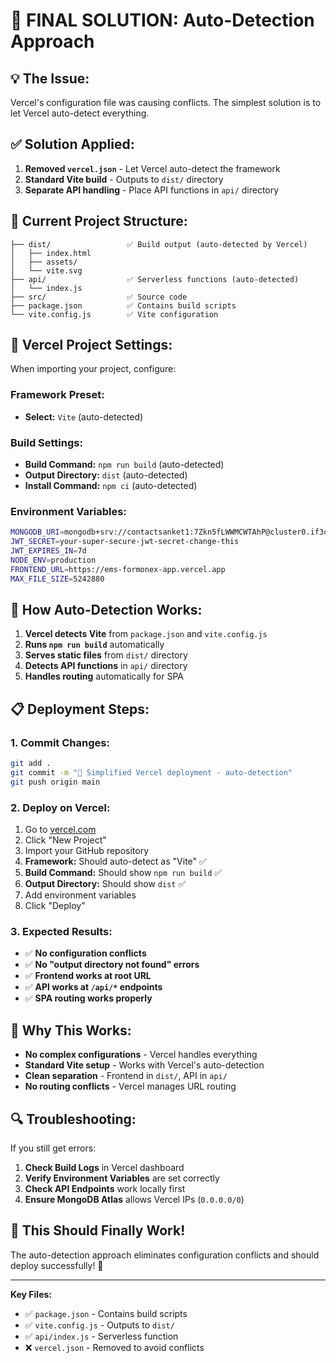 # 🚀 FINAL SOLUTION: Auto-Detection Approach

## 💡 **The Issue:**
Vercel's configuration file was causing conflicts. The simplest solution is to let Vercel auto-detect everything.

## ✅ **Solution Applied:**
1. **Removed `vercel.json`** - Let Vercel auto-detect the framework
2. **Standard Vite build** - Outputs to `dist/` directory
3. **Separate API handling** - Place API functions in `api/` directory

## 📁 **Current Project Structure:**
```
├── dist/                 ✅ Build output (auto-detected by Vercel)
│   ├── index.html
│   ├── assets/
│   └── vite.svg
├── api/                  ✅ Serverless functions (auto-detected)
│   └── index.js
├── src/                  ✅ Source code
├── package.json          ✅ Contains build scripts
└── vite.config.js        ✅ Vite configuration
```

## 🎯 **Vercel Project Settings:**
When importing your project, configure:

### **Framework Preset:** 
- **Select:** `Vite` (auto-detected)

### **Build Settings:**
- **Build Command:** `npm run build` (auto-detected)
- **Output Directory:** `dist` (auto-detected)
- **Install Command:** `npm ci` (auto-detected)

### **Environment Variables:**
```bash
MONGODB_URI=mongodb+srv://contactsanket1:7Zkn5fLWWMCWTAhP@cluster0.if3q29s.mongodb.net/ems-formonex
JWT_SECRET=your-super-secure-jwt-secret-change-this
JWT_EXPIRES_IN=7d
NODE_ENV=production
FRONTEND_URL=https://ems-formonex-app.vercel.app
MAX_FILE_SIZE=5242880
```

## 🔧 **How Auto-Detection Works:**

1. **Vercel detects Vite** from `package.json` and `vite.config.js`
2. **Runs `npm run build`** automatically
3. **Serves static files** from `dist/` directory
4. **Detects API functions** in `api/` directory
5. **Handles routing** automatically for SPA

## 📋 **Deployment Steps:**

### **1. Commit Changes:**
```bash
git add .
git commit -m "🚀 Simplified Vercel deployment - auto-detection"
git push origin main
```

### **2. Deploy on Vercel:**
1. Go to [vercel.com](https://vercel.com)
2. Click "New Project"
3. Import your GitHub repository
4. **Framework:** Should auto-detect as "Vite" ✅
5. **Build Command:** Should show `npm run build` ✅
6. **Output Directory:** Should show `dist` ✅
7. Add environment variables
8. Click "Deploy"

### **3. Expected Results:**
- ✅ **No configuration conflicts**
- ✅ **No "output directory not found" errors**
- ✅ **Frontend works at root URL**
- ✅ **API works at `/api/*` endpoints**
- ✅ **SPA routing works properly**

## 🎉 **Why This Works:**
- **No complex configurations** - Vercel handles everything
- **Standard Vite setup** - Works with Vercel's auto-detection
- **Clean separation** - Frontend in `dist/`, API in `api/`
- **No routing conflicts** - Vercel manages URL routing

## 🔍 **Troubleshooting:**
If you still get errors:

1. **Check Build Logs** in Vercel dashboard
2. **Verify Environment Variables** are set correctly
3. **Check API Endpoints** work locally first
4. **Ensure MongoDB Atlas** allows Vercel IPs (`0.0.0.0/0`)

## 🚀 **This Should Finally Work!**

The auto-detection approach eliminates configuration conflicts and should deploy successfully! 🎉

---

**Key Files:**
- ✅ `package.json` - Contains build scripts
- ✅ `vite.config.js` - Outputs to `dist/`
- ✅ `api/index.js` - Serverless function
- ❌ `vercel.json` - Removed to avoid conflicts
